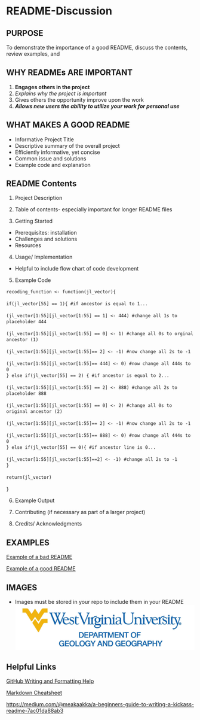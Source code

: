 # README-Discussion

## PURPOSE
To demonstrate the importance of a good README, discuss the contents, review examples, and 

## WHY READMEs ARE IMPORTANT
1. **Engages others in the project**
2. *Explains why the project is important*
3. Gives others the opportunity improve upon the work
4. **_Allows new users the ability to utilize your work for personal use_**

## WHAT MAKES A GOOD README
- Informative Project Title
- Descriptive summary of the overall project
- Efficiently informative, yet concise
- Common issue and solutions
- Example code and explanation 

## README Contents
1. Project Description

2. Table of contents- especially important for longer README files 

3. Getting Started 
- Prerequisites: installation
- Challenges and solutions
- Resources

4. Usage/ Implementation
  - Helpful to include flow chart of code development
   
5. Example Code
```
recoding_function <- function(jl_vector){

if(jl_vector[55] == 1){ #if ancestor is equal to 1...

(jl_vector[1:55][jl_vector[1:55] == 1] <- 444) #change all 1s to placeholder 444

(jl_vector[1:55][jl_vector[1:55] == 0] <- 1) #change all 0s to orginal ancestor (1)

(jl_vector[1:55][jl_vector[1:55]== 2] <- -1) #now change all 2s to -1

(jl_vector[1:55][jl_vector[1:55]== 444] <- 0) #now change all 444s to 0
} else if(jl_vector[55] == 2) { #if ancestor is equal to 2...

(jl_vector[1:55][jl_vector[1:55] == 2] <- 888) #change all 2s to placeholder 888

(jl_vector[1:55][jl_vector[1:55] == 0] <- 2) #change all 0s to original ancestor (2)

(jl_vector[1:55][jl_vector[1:55]== 2] <- -1) #now change all 2s to -1

(jl_vector[1:55][jl_vector[1:55]== 888] <- 0) #now change all 444s to 0
} else if(jl_vector[55] == 0){ #if ancestor line is 0...

(jl_vector[1:55][jl_vector[1:55]==2] <- -1) #change all 2s to -1
}

return(jl_vector)

}
```

6. Example Output 

7. Contributing (if necessary as part of a larger project)

8. Credits/ Acknowledgments 

## EXAMPLES
[Example of a bad README](https://github.com/sinwar/flaskr)

[Example of a good README](https://github.com/sindresorhus/pageres)

## IMAGES
- Images must be stored in your repo to include them in your README
![alt text](https://github.com/caseybn/README-Discussion/blob/master/G%26G.jpg)

## Helpful Links
[GitHub Writing and Formatting Help](https://help.github.com/articles/basic-writing-and-formatting-syntax/)

[Markdown Cheatsheet](https://github.com/adam-p/markdown-here/wiki/Markdown-Cheatsheet)

https://medium.com/@meakaakka/a-beginners-guide-to-writing-a-kickass-readme-7ac01da88ab3

